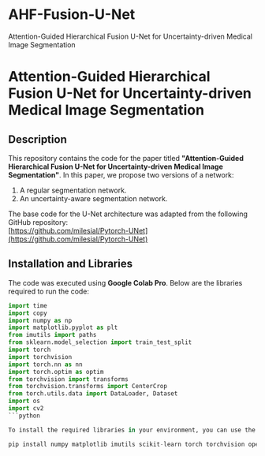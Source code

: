 # AHF-Fusion-U-Net
Attention-Guided Hierarchical Fusion U-Net for Uncertainty-driven Medical Image Segmentation
# Attention-Guided Hierarchical Fusion U-Net for Uncertainty-driven Medical Image Segmentation

## Description
This repository contains the code for the paper titled **"Attention-Guided Hierarchical Fusion U-Net for Uncertainty-driven Medical Image Segmentation"**. In this paper, we propose two versions of a network:
1. A regular segmentation network.
2. An uncertainty-aware segmentation network.

The base code for the U-Net architecture was adapted from the following GitHub repository:  
[https://github.com/milesial/Pytorch-UNet](https://github.com/milesial/Pytorch-UNet)

## Installation and Libraries
The code was executed using **Google Colab Pro**. Below are the libraries required to run the code:

```python
import time
import copy
import numpy as np
import matplotlib.pyplot as plt
from imutils import paths
from sklearn.model_selection import train_test_split
import torch
import torchvision
import torch.nn as nn
import torch.optim as optim
from torchvision import transforms
from torchvision.transforms import CenterCrop
from torch.utils.data import DataLoader, Dataset
import os
import cv2
```python

To install the required libraries in your environment, you can use the following command:

pip install numpy matplotlib imutils scikit-learn torch torchvision opencv-python

